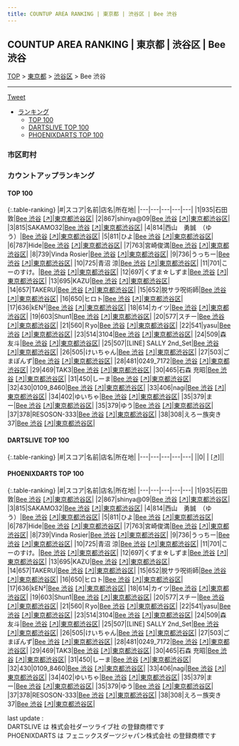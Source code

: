 ```yaml
---
title: COUNTUP AREA RANKING | 東京都 | 渋谷区 | Bee 渋谷
---
```

## COUNTUP AREA RANKING | 東京都 | 渋谷区 | Bee 渋谷

[TOP](/darts/rank/) > [東京都](/darts/rank/東京都/) > [渋谷区](/darts/rank/東京都/渋谷区/) > Bee 渋谷

___

<a href="https://twitter.com/share?ref_src=twsrc%5Etfw" data-text="COUNTUP AREA RANKING | 東京都渋谷区Bee 渋谷" class="twitter-share-button" data-hashtags="DARTSLIVE,PHOENIXDARTS,darts,ダーツ" data-show-count="false">Tweet</a>

* [ランキング](#カウントアップランキング)
    * [TOP 100](#top-100)
    * [DARTSLIVE TOP 100](#dartslive-top-100)
    * [PHOENIXDARTS TOP 100](#phoenixdarts-top-100)

### 市区町村

<ul>

</ul>

### カウントアップランキング

#### TOP 100



{:.table-ranking}
|#|スコア|名前|店名|所在地|
|---|---|---|---|---|
|1|935|<span class="rank-name-pd">石田 敦</span>|<a href="/darts/rank/shops/71782.html">Bee 渋谷</a> <a href="https://vs.phoenixdarts.com/jp/shop/shopDetailInfo/s_71782?s_seq=71782">[↗]</a>|<a href="/darts/rank/東京都/渋谷区">東京都渋谷区</a>|
|2|867|<span class="rank-name-pd">shinya@09</span>|<a href="/darts/rank/shops/71782.html">Bee 渋谷</a> <a href="https://vs.phoenixdarts.com/jp/shop/shopDetailInfo/s_71782?s_seq=71782">[↗]</a>|<a href="/darts/rank/東京都/渋谷区">東京都渋谷区</a>|
|3|815|<span class="rank-name-pd">SAKAMO32</span>|<a href="/darts/rank/shops/71782.html">Bee 渋谷</a> <a href="https://vs.phoenixdarts.com/jp/shop/shopDetailInfo/s_71782?s_seq=71782">[↗]</a>|<a href="/darts/rank/東京都/渋谷区">東京都渋谷区</a>|
|4|814|<span class="rank-name-pd">西山　勇誠　（ゆう）</span>|<a href="/darts/rank/shops/71782.html">Bee 渋谷</a> <a href="https://vs.phoenixdarts.com/jp/shop/shopDetailInfo/s_71782?s_seq=71782">[↗]</a>|<a href="/darts/rank/東京都/渋谷区">東京都渋谷区</a>|
|5|811|<span class="rank-name-pd">ひよ</span>|<a href="/darts/rank/shops/71782.html">Bee 渋谷</a> <a href="https://vs.phoenixdarts.com/jp/shop/shopDetailInfo/s_71782?s_seq=71782">[↗]</a>|<a href="/darts/rank/東京都/渋谷区">東京都渋谷区</a>|
|6|787|<span class="rank-name-pd">Hide</span>|<a href="/darts/rank/shops/71782.html">Bee 渋谷</a> <a href="https://vs.phoenixdarts.com/jp/shop/shopDetailInfo/s_71782?s_seq=71782">[↗]</a>|<a href="/darts/rank/東京都/渋谷区">東京都渋谷区</a>|
|7|763|<span class="rank-name-pd">宮崎俊満</span>|<a href="/darts/rank/shops/71782.html">Bee 渋谷</a> <a href="https://vs.phoenixdarts.com/jp/shop/shopDetailInfo/s_71782?s_seq=71782">[↗]</a>|<a href="/darts/rank/東京都/渋谷区">東京都渋谷区</a>|
|8|739|<span class="rank-name-pd">Vinda Rosier</span>|<a href="/darts/rank/shops/71782.html">Bee 渋谷</a> <a href="https://vs.phoenixdarts.com/jp/shop/shopDetailInfo/s_71782?s_seq=71782">[↗]</a>|<a href="/darts/rank/東京都/渋谷区">東京都渋谷区</a>|
|9|736|<span class="rank-name-pd">うっちー</span>|<a href="/darts/rank/shops/71782.html">Bee 渋谷</a> <a href="https://vs.phoenixdarts.com/jp/shop/shopDetailInfo/s_71782?s_seq=71782">[↗]</a>|<a href="/darts/rank/東京都/渋谷区">東京都渋谷区</a>|
|10|725|<span class="rank-name-pd"><span class="pro-icon-pd"></span>青沼 涼</span>|<a href="/darts/rank/shops/71782.html">Bee 渋谷</a> <a href="https://vs.phoenixdarts.com/jp/shop/shopDetailInfo/s_71782?s_seq=71782">[↗]</a>|<a href="/darts/rank/東京都/渋谷区">東京都渋谷区</a>|
|11|701|<span class="rank-name-pd">こーのすけ。</span>|<a href="/darts/rank/shops/71782.html">Bee 渋谷</a> <a href="https://vs.phoenixdarts.com/jp/shop/shopDetailInfo/s_71782?s_seq=71782">[↗]</a>|<a href="/darts/rank/東京都/渋谷区">東京都渋谷区</a>|
|12|697|<span class="rank-name-pd">くずま☆しずま</span>|<a href="/darts/rank/shops/71782.html">Bee 渋谷</a> <a href="https://vs.phoenixdarts.com/jp/shop/shopDetailInfo/s_71782?s_seq=71782">[↗]</a>|<a href="/darts/rank/東京都/渋谷区">東京都渋谷区</a>|
|13|695|<span class="rank-name-pd">KAZU</span>|<a href="/darts/rank/shops/71782.html">Bee 渋谷</a> <a href="https://vs.phoenixdarts.com/jp/shop/shopDetailInfo/s_71782?s_seq=71782">[↗]</a>|<a href="/darts/rank/東京都/渋谷区">東京都渋谷区</a>|
|14|657|<span class="rank-name-pd">TAKERU</span>|<a href="/darts/rank/shops/71782.html">Bee 渋谷</a> <a href="https://vs.phoenixdarts.com/jp/shop/shopDetailInfo/s_71782?s_seq=71782">[↗]</a>|<a href="/darts/rank/東京都/渋谷区">東京都渋谷区</a>|
|15|652|<span class="rank-name-pd">脱サラ呪術師</span>|<a href="/darts/rank/shops/71782.html">Bee 渋谷</a> <a href="https://vs.phoenixdarts.com/jp/shop/shopDetailInfo/s_71782?s_seq=71782">[↗]</a>|<a href="/darts/rank/東京都/渋谷区">東京都渋谷区</a>|
|16|650|<span class="rank-name-pd">ヒロト</span>|<a href="/darts/rank/shops/71782.html">Bee 渋谷</a> <a href="https://vs.phoenixdarts.com/jp/shop/shopDetailInfo/s_71782?s_seq=71782">[↗]</a>|<a href="/darts/rank/東京都/渋谷区">東京都渋谷区</a>|
|17|636|<span class="rank-name-pd">kEN²</span>|<a href="/darts/rank/shops/71782.html">Bee 渋谷</a> <a href="https://vs.phoenixdarts.com/jp/shop/shopDetailInfo/s_71782?s_seq=71782">[↗]</a>|<a href="/darts/rank/東京都/渋谷区">東京都渋谷区</a>|
|18|614|<span class="rank-name-pd">カイツ</span>|<a href="/darts/rank/shops/71782.html">Bee 渋谷</a> <a href="https://vs.phoenixdarts.com/jp/shop/shopDetailInfo/s_71782?s_seq=71782">[↗]</a>|<a href="/darts/rank/東京都/渋谷区">東京都渋谷区</a>|
|19|603|<span class="rank-name-pd">Shun1</span>|<a href="/darts/rank/shops/71782.html">Bee 渋谷</a> <a href="https://vs.phoenixdarts.com/jp/shop/shopDetailInfo/s_71782?s_seq=71782">[↗]</a>|<a href="/darts/rank/東京都/渋谷区">東京都渋谷区</a>|
|20|577|<span class="rank-name-pd">スチー</span>|<a href="/darts/rank/shops/71782.html">Bee 渋谷</a> <a href="https://vs.phoenixdarts.com/jp/shop/shopDetailInfo/s_71782?s_seq=71782">[↗]</a>|<a href="/darts/rank/東京都/渋谷区">東京都渋谷区</a>|
|21|560|<span class="rank-name-pd">Ｒyo</span>|<a href="/darts/rank/shops/71782.html">Bee 渋谷</a> <a href="https://vs.phoenixdarts.com/jp/shop/shopDetailInfo/s_71782?s_seq=71782">[↗]</a>|<a href="/darts/rank/東京都/渋谷区">東京都渋谷区</a>|
|22|541|<span class="rank-name-pd">yasu</span>|<a href="/darts/rank/shops/71782.html">Bee 渋谷</a> <a href="https://vs.phoenixdarts.com/jp/shop/shopDetailInfo/s_71782?s_seq=71782">[↗]</a>|<a href="/darts/rank/東京都/渋谷区">東京都渋谷区</a>|
|23|514|<span class="rank-name-pd">3104</span>|<a href="/darts/rank/shops/71782.html">Bee 渋谷</a> <a href="https://vs.phoenixdarts.com/jp/shop/shopDetailInfo/s_71782?s_seq=71782">[↗]</a>|<a href="/darts/rank/東京都/渋谷区">東京都渋谷区</a>|
|24|509|<span class="rank-name-pd">森 友斗</span>|<a href="/darts/rank/shops/71782.html">Bee 渋谷</a> <a href="https://vs.phoenixdarts.com/jp/shop/shopDetailInfo/s_71782?s_seq=71782">[↗]</a>|<a href="/darts/rank/東京都/渋谷区">東京都渋谷区</a>|
|25|507|<span class="rank-name-pd">[LINE] SALLY 2nd_Set</span>|<a href="/darts/rank/shops/71782.html">Bee 渋谷</a> <a href="https://vs.phoenixdarts.com/jp/shop/shopDetailInfo/s_71782?s_seq=71782">[↗]</a>|<a href="/darts/rank/東京都/渋谷区">東京都渋谷区</a>|
|26|505|<span class="rank-name-pd">けいちゃん</span>|<a href="/darts/rank/shops/71782.html">Bee 渋谷</a> <a href="https://vs.phoenixdarts.com/jp/shop/shopDetailInfo/s_71782?s_seq=71782">[↗]</a>|<a href="/darts/rank/東京都/渋谷区">東京都渋谷区</a>|
|27|503|<span class="rank-name-pd">ごまぽんず</span>|<a href="/darts/rank/shops/71782.html">Bee 渋谷</a> <a href="https://vs.phoenixdarts.com/jp/shop/shopDetailInfo/s_71782?s_seq=71782">[↗]</a>|<a href="/darts/rank/東京都/渋谷区">東京都渋谷区</a>|
|28|481|<span class="rank-name-pd">0249_7172</span>|<a href="/darts/rank/shops/71782.html">Bee 渋谷</a> <a href="https://vs.phoenixdarts.com/jp/shop/shopDetailInfo/s_71782?s_seq=71782">[↗]</a>|<a href="/darts/rank/東京都/渋谷区">東京都渋谷区</a>|
|29|469|<span class="rank-name-pd">TAK3</span>|<a href="/darts/rank/shops/71782.html">Bee 渋谷</a> <a href="https://vs.phoenixdarts.com/jp/shop/shopDetailInfo/s_71782?s_seq=71782">[↗]</a>|<a href="/darts/rank/東京都/渋谷区">東京都渋谷区</a>|
|30|465|<span class="rank-name-pd"><span class="pro-icon-pd"></span>石森 充昭</span>|<a href="/darts/rank/shops/71782.html">Bee 渋谷</a> <a href="https://vs.phoenixdarts.com/jp/shop/shopDetailInfo/s_71782?s_seq=71782">[↗]</a>|<a href="/darts/rank/東京都/渋谷区">東京都渋谷区</a>|
|31|450|<span class="rank-name-pd">しーま</span>|<a href="/darts/rank/shops/71782.html">Bee 渋谷</a> <a href="https://vs.phoenixdarts.com/jp/shop/shopDetailInfo/s_71782?s_seq=71782">[↗]</a>|<a href="/darts/rank/東京都/渋谷区">東京都渋谷区</a>|
|32|430|<span class="rank-name-pd">0109_8460</span>|<a href="/darts/rank/shops/71782.html">Bee 渋谷</a> <a href="https://vs.phoenixdarts.com/jp/shop/shopDetailInfo/s_71782?s_seq=71782">[↗]</a>|<a href="/darts/rank/東京都/渋谷区">東京都渋谷区</a>|
|33|406|<span class="rank-name-pd">nagi</span>|<a href="/darts/rank/shops/71782.html">Bee 渋谷</a> <a href="https://vs.phoenixdarts.com/jp/shop/shopDetailInfo/s_71782?s_seq=71782">[↗]</a>|<a href="/darts/rank/東京都/渋谷区">東京都渋谷区</a>|
|34|402|<span class="rank-name-pd">ゆいちゃ</span>|<a href="/darts/rank/shops/71782.html">Bee 渋谷</a> <a href="https://vs.phoenixdarts.com/jp/shop/shopDetailInfo/s_71782?s_seq=71782">[↗]</a>|<a href="/darts/rank/東京都/渋谷区">東京都渋谷区</a>|
|35|379|<span class="rank-name-pd">まー</span>|<a href="/darts/rank/shops/71782.html">Bee 渋谷</a> <a href="https://vs.phoenixdarts.com/jp/shop/shopDetailInfo/s_71782?s_seq=71782">[↗]</a>|<a href="/darts/rank/東京都/渋谷区">東京都渋谷区</a>|
|35|379|<span class="rank-name-pd">ゆう</span>|<a href="/darts/rank/shops/71782.html">Bee 渋谷</a> <a href="https://vs.phoenixdarts.com/jp/shop/shopDetailInfo/s_71782?s_seq=71782">[↗]</a>|<a href="/darts/rank/東京都/渋谷区">東京都渋谷区</a>|
|37|378|<span class="rank-name-pd">RESOSON-333</span>|<a href="/darts/rank/shops/71782.html">Bee 渋谷</a> <a href="https://vs.phoenixdarts.com/jp/shop/shopDetailInfo/s_71782?s_seq=71782">[↗]</a>|<a href="/darts/rank/東京都/渋谷区">東京都渋谷区</a>|
|38|308|<span class="rank-name-pd">えろー族突き37</span>|<a href="/darts/rank/shops/71782.html">Bee 渋谷</a> <a href="https://vs.phoenixdarts.com/jp/shop/shopDetailInfo/s_71782?s_seq=71782">[↗]</a>|<a href="/darts/rank/東京都/渋谷区">東京都渋谷区</a>|


#### DARTSLIVE TOP 100



{:.table-ranking}
|#|スコア|名前|店名|所在地|
|---|---|---|---|---|
||0|<span class="rank-name-dl"> </span>|<a href="/darts/rank/shops/.html"></a> <a href="">[↗]</a>|<a href="/darts/rank//"></a>|


#### PHOENIXDARTS TOP 100



{:.table-ranking}
|#|スコア|名前|店名|所在地|
|---|---|---|---|---|
|1|935|<span class="rank-name-pd">石田 敦</span>|<a href="/darts/rank/shops/71782.html">Bee 渋谷</a> <a href="https://vs.phoenixdarts.com/jp/shop/shopDetailInfo/s_71782?s_seq=71782">[↗]</a>|<a href="/darts/rank/東京都/渋谷区">東京都渋谷区</a>|
|2|867|<span class="rank-name-pd">shinya@09</span>|<a href="/darts/rank/shops/71782.html">Bee 渋谷</a> <a href="https://vs.phoenixdarts.com/jp/shop/shopDetailInfo/s_71782?s_seq=71782">[↗]</a>|<a href="/darts/rank/東京都/渋谷区">東京都渋谷区</a>|
|3|815|<span class="rank-name-pd">SAKAMO32</span>|<a href="/darts/rank/shops/71782.html">Bee 渋谷</a> <a href="https://vs.phoenixdarts.com/jp/shop/shopDetailInfo/s_71782?s_seq=71782">[↗]</a>|<a href="/darts/rank/東京都/渋谷区">東京都渋谷区</a>|
|4|814|<span class="rank-name-pd">西山　勇誠　（ゆう）</span>|<a href="/darts/rank/shops/71782.html">Bee 渋谷</a> <a href="https://vs.phoenixdarts.com/jp/shop/shopDetailInfo/s_71782?s_seq=71782">[↗]</a>|<a href="/darts/rank/東京都/渋谷区">東京都渋谷区</a>|
|5|811|<span class="rank-name-pd">ひよ</span>|<a href="/darts/rank/shops/71782.html">Bee 渋谷</a> <a href="https://vs.phoenixdarts.com/jp/shop/shopDetailInfo/s_71782?s_seq=71782">[↗]</a>|<a href="/darts/rank/東京都/渋谷区">東京都渋谷区</a>|
|6|787|<span class="rank-name-pd">Hide</span>|<a href="/darts/rank/shops/71782.html">Bee 渋谷</a> <a href="https://vs.phoenixdarts.com/jp/shop/shopDetailInfo/s_71782?s_seq=71782">[↗]</a>|<a href="/darts/rank/東京都/渋谷区">東京都渋谷区</a>|
|7|763|<span class="rank-name-pd">宮崎俊満</span>|<a href="/darts/rank/shops/71782.html">Bee 渋谷</a> <a href="https://vs.phoenixdarts.com/jp/shop/shopDetailInfo/s_71782?s_seq=71782">[↗]</a>|<a href="/darts/rank/東京都/渋谷区">東京都渋谷区</a>|
|8|739|<span class="rank-name-pd">Vinda Rosier</span>|<a href="/darts/rank/shops/71782.html">Bee 渋谷</a> <a href="https://vs.phoenixdarts.com/jp/shop/shopDetailInfo/s_71782?s_seq=71782">[↗]</a>|<a href="/darts/rank/東京都/渋谷区">東京都渋谷区</a>|
|9|736|<span class="rank-name-pd">うっちー</span>|<a href="/darts/rank/shops/71782.html">Bee 渋谷</a> <a href="https://vs.phoenixdarts.com/jp/shop/shopDetailInfo/s_71782?s_seq=71782">[↗]</a>|<a href="/darts/rank/東京都/渋谷区">東京都渋谷区</a>|
|10|725|<span class="rank-name-pd"><span class="pro-icon-pd"></span>青沼 涼</span>|<a href="/darts/rank/shops/71782.html">Bee 渋谷</a> <a href="https://vs.phoenixdarts.com/jp/shop/shopDetailInfo/s_71782?s_seq=71782">[↗]</a>|<a href="/darts/rank/東京都/渋谷区">東京都渋谷区</a>|
|11|701|<span class="rank-name-pd">こーのすけ。</span>|<a href="/darts/rank/shops/71782.html">Bee 渋谷</a> <a href="https://vs.phoenixdarts.com/jp/shop/shopDetailInfo/s_71782?s_seq=71782">[↗]</a>|<a href="/darts/rank/東京都/渋谷区">東京都渋谷区</a>|
|12|697|<span class="rank-name-pd">くずま☆しずま</span>|<a href="/darts/rank/shops/71782.html">Bee 渋谷</a> <a href="https://vs.phoenixdarts.com/jp/shop/shopDetailInfo/s_71782?s_seq=71782">[↗]</a>|<a href="/darts/rank/東京都/渋谷区">東京都渋谷区</a>|
|13|695|<span class="rank-name-pd">KAZU</span>|<a href="/darts/rank/shops/71782.html">Bee 渋谷</a> <a href="https://vs.phoenixdarts.com/jp/shop/shopDetailInfo/s_71782?s_seq=71782">[↗]</a>|<a href="/darts/rank/東京都/渋谷区">東京都渋谷区</a>|
|14|657|<span class="rank-name-pd">TAKERU</span>|<a href="/darts/rank/shops/71782.html">Bee 渋谷</a> <a href="https://vs.phoenixdarts.com/jp/shop/shopDetailInfo/s_71782?s_seq=71782">[↗]</a>|<a href="/darts/rank/東京都/渋谷区">東京都渋谷区</a>|
|15|652|<span class="rank-name-pd">脱サラ呪術師</span>|<a href="/darts/rank/shops/71782.html">Bee 渋谷</a> <a href="https://vs.phoenixdarts.com/jp/shop/shopDetailInfo/s_71782?s_seq=71782">[↗]</a>|<a href="/darts/rank/東京都/渋谷区">東京都渋谷区</a>|
|16|650|<span class="rank-name-pd">ヒロト</span>|<a href="/darts/rank/shops/71782.html">Bee 渋谷</a> <a href="https://vs.phoenixdarts.com/jp/shop/shopDetailInfo/s_71782?s_seq=71782">[↗]</a>|<a href="/darts/rank/東京都/渋谷区">東京都渋谷区</a>|
|17|636|<span class="rank-name-pd">kEN²</span>|<a href="/darts/rank/shops/71782.html">Bee 渋谷</a> <a href="https://vs.phoenixdarts.com/jp/shop/shopDetailInfo/s_71782?s_seq=71782">[↗]</a>|<a href="/darts/rank/東京都/渋谷区">東京都渋谷区</a>|
|18|614|<span class="rank-name-pd">カイツ</span>|<a href="/darts/rank/shops/71782.html">Bee 渋谷</a> <a href="https://vs.phoenixdarts.com/jp/shop/shopDetailInfo/s_71782?s_seq=71782">[↗]</a>|<a href="/darts/rank/東京都/渋谷区">東京都渋谷区</a>|
|19|603|<span class="rank-name-pd">Shun1</span>|<a href="/darts/rank/shops/71782.html">Bee 渋谷</a> <a href="https://vs.phoenixdarts.com/jp/shop/shopDetailInfo/s_71782?s_seq=71782">[↗]</a>|<a href="/darts/rank/東京都/渋谷区">東京都渋谷区</a>|
|20|577|<span class="rank-name-pd">スチー</span>|<a href="/darts/rank/shops/71782.html">Bee 渋谷</a> <a href="https://vs.phoenixdarts.com/jp/shop/shopDetailInfo/s_71782?s_seq=71782">[↗]</a>|<a href="/darts/rank/東京都/渋谷区">東京都渋谷区</a>|
|21|560|<span class="rank-name-pd">Ｒyo</span>|<a href="/darts/rank/shops/71782.html">Bee 渋谷</a> <a href="https://vs.phoenixdarts.com/jp/shop/shopDetailInfo/s_71782?s_seq=71782">[↗]</a>|<a href="/darts/rank/東京都/渋谷区">東京都渋谷区</a>|
|22|541|<span class="rank-name-pd">yasu</span>|<a href="/darts/rank/shops/71782.html">Bee 渋谷</a> <a href="https://vs.phoenixdarts.com/jp/shop/shopDetailInfo/s_71782?s_seq=71782">[↗]</a>|<a href="/darts/rank/東京都/渋谷区">東京都渋谷区</a>|
|23|514|<span class="rank-name-pd">3104</span>|<a href="/darts/rank/shops/71782.html">Bee 渋谷</a> <a href="https://vs.phoenixdarts.com/jp/shop/shopDetailInfo/s_71782?s_seq=71782">[↗]</a>|<a href="/darts/rank/東京都/渋谷区">東京都渋谷区</a>|
|24|509|<span class="rank-name-pd">森 友斗</span>|<a href="/darts/rank/shops/71782.html">Bee 渋谷</a> <a href="https://vs.phoenixdarts.com/jp/shop/shopDetailInfo/s_71782?s_seq=71782">[↗]</a>|<a href="/darts/rank/東京都/渋谷区">東京都渋谷区</a>|
|25|507|<span class="rank-name-pd">[LINE] SALLY 2nd_Set</span>|<a href="/darts/rank/shops/71782.html">Bee 渋谷</a> <a href="https://vs.phoenixdarts.com/jp/shop/shopDetailInfo/s_71782?s_seq=71782">[↗]</a>|<a href="/darts/rank/東京都/渋谷区">東京都渋谷区</a>|
|26|505|<span class="rank-name-pd">けいちゃん</span>|<a href="/darts/rank/shops/71782.html">Bee 渋谷</a> <a href="https://vs.phoenixdarts.com/jp/shop/shopDetailInfo/s_71782?s_seq=71782">[↗]</a>|<a href="/darts/rank/東京都/渋谷区">東京都渋谷区</a>|
|27|503|<span class="rank-name-pd">ごまぽんず</span>|<a href="/darts/rank/shops/71782.html">Bee 渋谷</a> <a href="https://vs.phoenixdarts.com/jp/shop/shopDetailInfo/s_71782?s_seq=71782">[↗]</a>|<a href="/darts/rank/東京都/渋谷区">東京都渋谷区</a>|
|28|481|<span class="rank-name-pd">0249_7172</span>|<a href="/darts/rank/shops/71782.html">Bee 渋谷</a> <a href="https://vs.phoenixdarts.com/jp/shop/shopDetailInfo/s_71782?s_seq=71782">[↗]</a>|<a href="/darts/rank/東京都/渋谷区">東京都渋谷区</a>|
|29|469|<span class="rank-name-pd">TAK3</span>|<a href="/darts/rank/shops/71782.html">Bee 渋谷</a> <a href="https://vs.phoenixdarts.com/jp/shop/shopDetailInfo/s_71782?s_seq=71782">[↗]</a>|<a href="/darts/rank/東京都/渋谷区">東京都渋谷区</a>|
|30|465|<span class="rank-name-pd"><span class="pro-icon-pd"></span>石森 充昭</span>|<a href="/darts/rank/shops/71782.html">Bee 渋谷</a> <a href="https://vs.phoenixdarts.com/jp/shop/shopDetailInfo/s_71782?s_seq=71782">[↗]</a>|<a href="/darts/rank/東京都/渋谷区">東京都渋谷区</a>|
|31|450|<span class="rank-name-pd">しーま</span>|<a href="/darts/rank/shops/71782.html">Bee 渋谷</a> <a href="https://vs.phoenixdarts.com/jp/shop/shopDetailInfo/s_71782?s_seq=71782">[↗]</a>|<a href="/darts/rank/東京都/渋谷区">東京都渋谷区</a>|
|32|430|<span class="rank-name-pd">0109_8460</span>|<a href="/darts/rank/shops/71782.html">Bee 渋谷</a> <a href="https://vs.phoenixdarts.com/jp/shop/shopDetailInfo/s_71782?s_seq=71782">[↗]</a>|<a href="/darts/rank/東京都/渋谷区">東京都渋谷区</a>|
|33|406|<span class="rank-name-pd">nagi</span>|<a href="/darts/rank/shops/71782.html">Bee 渋谷</a> <a href="https://vs.phoenixdarts.com/jp/shop/shopDetailInfo/s_71782?s_seq=71782">[↗]</a>|<a href="/darts/rank/東京都/渋谷区">東京都渋谷区</a>|
|34|402|<span class="rank-name-pd">ゆいちゃ</span>|<a href="/darts/rank/shops/71782.html">Bee 渋谷</a> <a href="https://vs.phoenixdarts.com/jp/shop/shopDetailInfo/s_71782?s_seq=71782">[↗]</a>|<a href="/darts/rank/東京都/渋谷区">東京都渋谷区</a>|
|35|379|<span class="rank-name-pd">まー</span>|<a href="/darts/rank/shops/71782.html">Bee 渋谷</a> <a href="https://vs.phoenixdarts.com/jp/shop/shopDetailInfo/s_71782?s_seq=71782">[↗]</a>|<a href="/darts/rank/東京都/渋谷区">東京都渋谷区</a>|
|35|379|<span class="rank-name-pd">ゆう</span>|<a href="/darts/rank/shops/71782.html">Bee 渋谷</a> <a href="https://vs.phoenixdarts.com/jp/shop/shopDetailInfo/s_71782?s_seq=71782">[↗]</a>|<a href="/darts/rank/東京都/渋谷区">東京都渋谷区</a>|
|37|378|<span class="rank-name-pd">RESOSON-333</span>|<a href="/darts/rank/shops/71782.html">Bee 渋谷</a> <a href="https://vs.phoenixdarts.com/jp/shop/shopDetailInfo/s_71782?s_seq=71782">[↗]</a>|<a href="/darts/rank/東京都/渋谷区">東京都渋谷区</a>|
|38|308|<span class="rank-name-pd">えろー族突き37</span>|<a href="/darts/rank/shops/71782.html">Bee 渋谷</a> <a href="https://vs.phoenixdarts.com/jp/shop/shopDetailInfo/s_71782?s_seq=71782">[↗]</a>|<a href="/darts/rank/東京都/渋谷区">東京都渋谷区</a>|


<div class="footer border-top border-gray-light mt-5 pt-3 text-right text-gray">
    last update : <span style="font-weight: italic" id="foot_last_modified"></span><br />
    DARTSLIVE は 株式会社ダーツライブ社 の登録商標です<br />
    PHOENIXDARTS は フェニックスダーツジャパン株式会社 の登録商標です<br />
</div>

<script src="https://cdnjs.cloudflare.com/ajax/libs/jquery.tablesorter/2.31.3/js/jquery.tablesorter.min.js" integrity="sha512-qzgd5cYSZcosqpzpn7zF2ZId8f/8CHmFKZ8j7mU4OUXTNRd5g+ZHBPsgKEwoqxCtdQvExE5LprwwPAgoicguNg==" crossorigin="anonymous" referrerpolicy="no-referrer"></script>
<link rel="stylesheet" href="https://cdnjs.cloudflare.com/ajax/libs/jquery.tablesorter/2.31.3/css/theme.default.min.css" integrity="sha512-wghhOJkjQX0Lh3NSWvNKeZ0ZpNn+SPVXX1Qyc9OCaogADktxrBiBdKGDoqVUOyhStvMBmJQ8ZdMHiR3wuEq8+w==" crossorigin="anonymous" referrerpolicy="no-referrer" />
<script>
$(function() {
    $(".table-ranking").tablesorter({sortList:[[0, 0]]});
    $("#foot_last_modified").text(formatDate(new Date(document.lastModified), 'yyyy-MM-dd HH:mm:ss'));
});
</script>

<script async src="https://platform.twitter.com/widgets.js" charset="utf-8"></script>